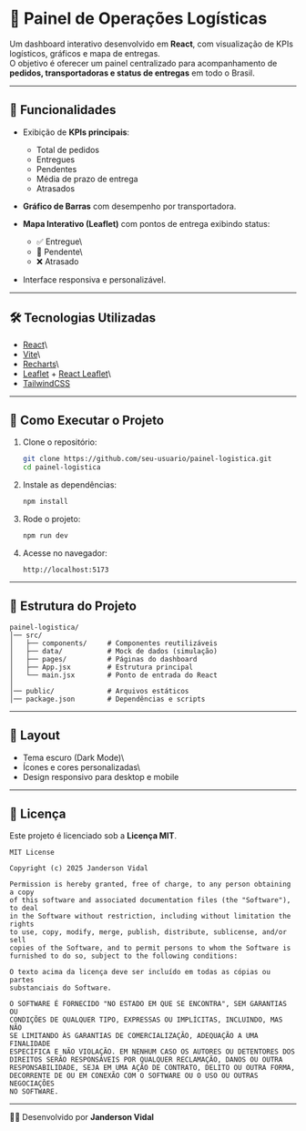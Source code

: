 # 🚚 Painel de Operações Logísticas

Um dashboard interativo desenvolvido em **React**, com visualização de
KPIs logísticos, gráficos e mapa de entregas.\
O objetivo é oferecer um painel centralizado para acompanhamento de
**pedidos, transportadoras e status de entregas** em todo o Brasil.

------------------------------------------------------------------------

## 📌 Funcionalidades

-   Exibição de **KPIs principais**:

    -   Total de pedidos
    -   Entregues
    -   Pendentes
    -   Média de prazo de entrega
    -   Atrasados

-   **Gráfico de Barras** com desempenho por transportadora.

-   **Mapa Interativo (Leaflet)** com pontos de entrega exibindo status:

    -   ✅ Entregue\
    -   🔵 Pendente\
    -   ❌ Atrasado

-   Interface responsiva e personalizável.

------------------------------------------------------------------------

## 🛠️ Tecnologias Utilizadas

-   [React](https://react.dev/)\
-   [Vite](https://vitejs.dev/)\
-   [Recharts](https://recharts.org/)\
-   [Leaflet](https://leafletjs.com/) + [React
    Leaflet](https://react-leaflet.js.org/)\
-   [TailwindCSS](https://tailwindcss.com/)

------------------------------------------------------------------------

## 🚀 Como Executar o Projeto

1.  Clone o repositório:

    ``` bash
    git clone https://github.com/seu-usuario/painel-logistica.git
    cd painel-logistica
    ```

2.  Instale as dependências:

    ``` bash
    npm install
    ```

3.  Rode o projeto:

    ``` bash
    npm run dev
    ```

4.  Acesse no navegador:

        http://localhost:5173

------------------------------------------------------------------------

## 📂 Estrutura do Projeto

    painel-logistica/
    │── src/
    │   ├── components/     # Componentes reutilizáveis
    │   ├── data/           # Mock de dados (simulação)
    │   ├── pages/          # Páginas do dashboard
    │   ├── App.jsx         # Estrutura principal
    │   └── main.jsx        # Ponto de entrada do React
    │
    │── public/             # Arquivos estáticos
    │── package.json        # Dependências e scripts

------------------------------------------------------------------------

## 🎨 Layout

-   Tema escuro (Dark Mode)\
-   Ícones e cores personalizadas\
-   Design responsivo para desktop e mobile

------------------------------------------------------------------------

## 📜 Licença

Este projeto é licenciado sob a **Licença MIT**.

    MIT License

    Copyright (c) 2025 Janderson Vidal

    Permission is hereby granted, free of charge, to any person obtaining a copy
    of this software and associated documentation files (the "Software"), to deal
    in the Software without restriction, including without limitation the rights
    to use, copy, modify, merge, publish, distribute, sublicense, and/or sell
    copies of the Software, and to permit persons to whom the Software is
    furnished to do so, subject to the following conditions:

    O texto acima da licença deve ser incluído em todas as cópias ou partes
    substanciais do Software.

    O SOFTWARE É FORNECIDO "NO ESTADO EM QUE SE ENCONTRA", SEM GARANTIAS OU
    CONDIÇÕES DE QUALQUER TIPO, EXPRESSAS OU IMPLÍCITAS, INCLUINDO, MAS NÃO
    SE LIMITANDO ÀS GARANTIAS DE COMERCIALIZAÇÃO, ADEQUAÇÃO A UMA FINALIDADE
    ESPECÍFICA E NÃO VIOLAÇÃO. EM NENHUM CASO OS AUTORES OU DETENTORES DOS
    DIREITOS SERÃO RESPONSÁVEIS POR QUALQUER RECLAMAÇÃO, DANOS OU OUTRA
    RESPONSABILIDADE, SEJA EM UMA AÇÃO DE CONTRATO, DELITO OU OUTRA FORMA,
    DECORRENTE DE OU EM CONEXÃO COM O SOFTWARE OU O USO OU OUTRAS NEGOCIAÇÕES
    NO SOFTWARE.

------------------------------------------------------------------------

👨‍💻 Desenvolvido por **Janderson Vidal**
